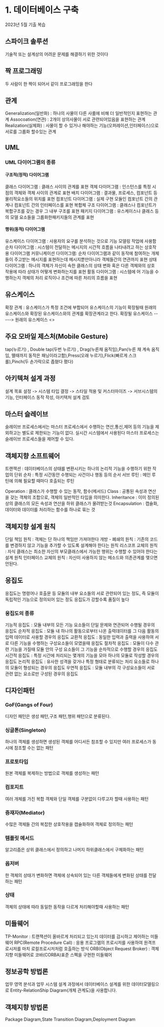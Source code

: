 # 1. 데이터베이스 구축

2023년 5월 기출 복습

## 스파이크 솔루션
기술적 또는 설계상의 어려운 문제를 해결하기 위한 것이다

## 짝 프로그래밍
두 사람이 한 짝이 되어서 같이 프로그래밍을 한다

## 관계
Generalization(일반화) : 하나의 사물이 다른 사룸에 비해 더 일반적인지 표현하는 관계
Assocoation(연관) : 2개이 상의사물이 서로 관련되어있음을 표현하는 관계
Realization(실체화) : 사물이 할 수 있거나 해야하는 기능(오퍼레이션,인터페이스)으로 서로를 그룹화 할수있는 관계

## UML

### UML 다이어그램의 종류

#### 구조적(정적) 다이어그램

클래스 다이어그램 : 클래스 사이의 관계를 표현
객체 다이어그램 : 인스턴스를 특정 시점의 객체와 객체 사이의 관계로 표현
배치 다이어그램 : 결과물, 프로세스, 컴포넌트 등 물리적요소들의 위치를 표현
컴포넌트 다이어그램 : 실제 구현 모듈인 컴포넌트 간의 관계나 컴포넌트 간의 인터페이스를 표현
복합체 구조 다이어그램 : 클래스나 컴포넌트가 복합구조를 갖는 경우 그 내부 구조를 표현
패키지 다이어그램 : 유스케이스나 클래스 등의 모델 요소들을 그룹화한패키지들의 관계를 표현

#### 행위(동적) 다이어그램

유스케이스 다이어그램 : 사용자의 요구를 분석하는 것으로 기능 모델링 작업에 사용함
순차 다이어그램 : 시스템이 전달하는 메시지의 시간적 흐름을 나타내려고 하는 상호작용 다이어그램
커뮤니케이션 다이어그램: 순차 다이어그램과 같이 동작에 참여하는 개체들이 주고받는 메시지를 표현하는데 메시지뿐만아니라 객체들간의 연관까지 표현
상태 다이어그램 : 하나의 객체가 자신이 속한 클래스의 상태 변화 혹은 다른 객체와의 상호 작용에 따라 상태가 어떻게 변화하는지를 표현
활동 다이어그램 : 시스템에 어 기능을 수행하는지 객체의 처리 로직이나 조건에 따른 처리의 흐름을 표현


## 유스케이스

확장 관계 : 유스케이스가 특정 조건에 부합되어 유스케이스의 기능이 확장될때 원래의 유스케이스와 확장된 유스케이스와의 관계를 확장관계라고 한다.
확장될 유스케이스 ----->  원래의 유스케이스  <<extends>>

## 주요 모바일 제스처(Mobile Gesture)

tap(누르기) , Double tap(두번 누르기) , Drag(누른채 움직임),Pan(누른 채 계속 움직임, 뗄때까지 동작은 패닝이라고함),Press(오래 누르기),Flick(빠르게 스크롤),Pinch(두 손가락으로 좁혔다 폈다)

## 아키텍쳐 설계 과정

설계 목표 설정 -> 시스템 타입 결정 -> 스타일 적용 및 커스터마이즈 -> 서브시스템의 기능, 인터페이스 동작 작성, 아키텍처 설계 검토

## 마스터 슬레이브

슬레이브 프로세스에서는 마스터 프로세스에서 수행하는 연산,통신,제어 등의 기능을 제외하고는 별도로 제한되는 기능이 없다.
실시간 시스템에서 사용된다
마스터 프로세스는 슬레이브 프로세스들을 제어할 수 있다.

## 객체지향 소프트웨어

트랜잭션 : 데이터베이스의 상태를 변환시키는 하나의 논리적 기능을 수행하기 위한 작업의 단위
순차 : 특정 시간동안 수행되는 사건이나 행동 등의 순서
서브 루틴 : 메인 루틴에 의해 필요할 때마다 호출되는 루틴

Operation : 클래스가 수행할 수 있는 동작, 함수(메서드)
Class : 공통된 속성과 연산을 갖는 객체의 조합으로, 객체의 일반적인 타입을 의미한다.
Inheritance : 이미 정의된 상의 클래스의 모든 속성과 연산을 하위 클래스가 물려받는것
Encapsulation : 캡슐화, 데이터와 데이터를 처리하는 함수를 하나로 묶는 것

## 객체지향 설계 원칙

단일 책임 원칙 : 객체는 단 하나의 책임만 가져야한다
개방 - 폐쇄의 원칙 : 기존의 코드를 변경하지 않고 기능을 추가할 수 있도록 설계해야 한다는 원칙
리스코프 교체의 원칙 : 자식 클래스는 최소한 자신의 부모클래스에서 가능한 행위는 수행할 수 있어야 한다는 설계 원칙
인터페이스 교체의 원칙 : 자신이 사용하지 않는 메소드와 의존관계를 맺으면 안된다.

## 응집도

응집도는 명령어나 호출문 등 모듈의 내부 요소들의 서로 관련되어 있는 정도, 즉 모듈이 독립적인 기능으로 정의되어 있는 정도
응집도가 강할수록 품질이 높다

### 응집도의 종류

기능적 응집도 : 모듈 내부의 모든 기능 요소들이 단일 문제와 연관되어 수행될 경우의 응집도
순차적 응집도 : 모듈 내 하나의 활동으로부터 나온 출력데이터를 그 다음 활동의 입력 데이터로 사용할 경우의 응집도
교환적 응집도 : 동일한 입력과 출력을 사용하여 서로 다른 기능을 수행하는 구성요소들이 모였을때 응집도
절차적 응집도 : 모듈이 다수 관련 기능을 가질때 모듈 안의 구성 요소들이 그 기능을 순차적으로 수행할 경우의 응집도
시간적 응집도 : 특정 시간에 처리되는 몇개의 기능을 모아 하나의 모듈로 작성할 경우의 응집도
논리적 응집도 : 유사한 성격을 갖거나 특정 형태로 분류되는 처리 요소들로 하나의 모듈이 형성되는 경우의 응집도
우연적 응집도 : 모듈 내부의 각 구성요소들이 서로 관련 없는 요소로만 구성된 경우의 응집도

## 디자인패턴

### GoF(Gangs of Four)

디자인 패턴은 생성 패턴,구조 패턴,행위 패턴으로 분류된다.

### 싱글톤(Singleton)

하나의 객체를 생성하면 생성된 객체를 어디서든 참조할 수 있지만 여러 프로세스가 동시에 참조할 수는 없는 패턴

### 프로토타입
원본 객체를 복제하는 방법으로 객체를 생성하는 패턴

### 컴포지트
여러 개체를 가진 복합 객체와 단일 객체를 구분없이 다루고자 할때 사용하는 패턴

### 중재자(Mediator)
수많은 객체들 간의 복잡한 상호작용을 캡슐화하여 객체로 정의하는 패턴

### 템플릿 메서드
알고리즘은 상위 클래스에서 정의하고 나머지 하위클래스에서 구체화하는 패턴

### 옵저버
한 객체의 상태가 변화하면 객체에 상속되어 있는 다른 객체들에게 변화된 상태를 전달하는 패턴

### 상태
객체의 상태에 따라 동일한 동작을 다르게 처리해야할때 사용하는 패턴

## 미들웨어

TP-Monitor : 트랜잭션이 올바르게 처리되고 있는지 데이터를 감시하고 제어하는 미들웨어
RPC(Remote Procedure Call) : 응용 프로그램의 프로시저를 사용하여 원격프로시저를 마치 로컬프로시저처럼 호출하는 방식
ORB(Object Request Broker) : 객체 지향 미들웨어로 코바(CORBA)표준 스펙을 구현한 미들웨어

## 정보공학 방법론

업무 영역 분석과 업무 시스템 설계 과정에서 데이터베이스 설계를 위한 데이터모델링으로 Entity-RelationShip Diagram(개체 관계도)을 사용합니다.

## 객체지향 방법론

Package Diagram,State Transition Diagram,Deployment Diagram